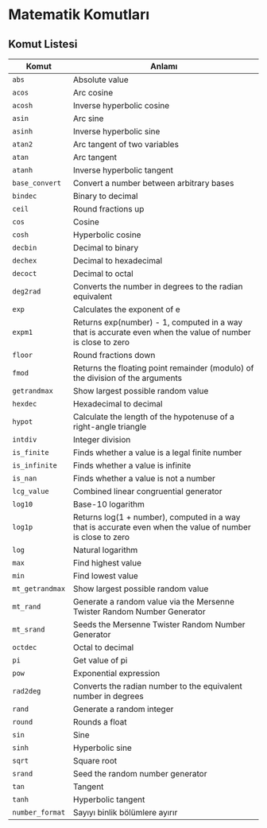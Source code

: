 # Matematik Komutları


## Komut Listesi
Komut |Anlamı|
------------|-------------|
```abs``` | Absolute value
```acos``` | Arc cosine
```acosh``` | Inverse hyperbolic cosine
```asin``` | Arc sine
```asinh``` | Inverse hyperbolic sine
```atan2``` | Arc tangent of two variables
```atan``` | Arc tangent
```atanh``` | Inverse hyperbolic tangent
```base_convert``` | Convert a number between arbitrary bases
```bindec``` | Binary to decimal
```ceil``` | Round fractions up
```cos``` | Cosine
```cosh``` | Hyperbolic cosine
```decbin``` | Decimal to binary
```dechex``` | Decimal to hexadecimal
```decoct``` | Decimal to octal
```deg2rad``` | Converts the number in degrees to the radian equivalent
```exp``` | Calculates the exponent of e
```expm1``` | Returns exp(number) - 1, computed in a way that is accurate even when the value of number is close to zero
```floor``` | Round fractions down
```fmod``` | Returns the floating point remainder (modulo) of the division of the arguments
```getrandmax``` | Show largest possible random value
```hexdec``` | Hexadecimal to decimal
```hypot``` | Calculate the length of the hypotenuse of a right-angle triangle
```intdiv``` | Integer division
```is_finite``` | Finds whether a value is a legal finite number
```is_infinite``` | Finds whether a value is infinite
```is_nan``` | Finds whether a value is not a number
```lcg_value``` | Combined linear congruential generator
```log10``` | Base-10 logarithm
```log1p``` | Returns log(1 + number), computed in a way that is accurate even when the value of number is close to zero
```log``` | Natural logarithm
```max``` | Find highest value
```min``` | Find lowest value
```mt_getrandmax``` | Show largest possible random value
```mt_rand``` | Generate a random value via the Mersenne Twister Random Number Generator
```mt_srand``` | Seeds the Mersenne Twister Random Number Generator
```octdec``` | Octal to decimal
```pi``` | Get value of pi
```pow``` | Exponential expression
```rad2deg``` | Converts the radian number to the equivalent number in degrees
```rand``` | Generate a random integer
```round``` | Rounds a float
```sin``` | Sine
```sinh``` | Hyperbolic sine
```sqrt``` | Square root
```srand``` | Seed the random number generator
```tan``` | Tangent
```tanh``` | Hyperbolic tangent
```number_format``` |  Sayıyı binlik bölümlere ayırır
